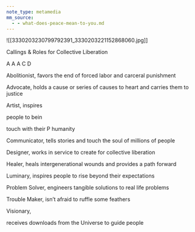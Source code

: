 ```yaml
---
note_type: metamedia
mm_source:
  - - what-does-peace-mean-to-you.md
---
```


![[3330203230799792391_3330203221152868060.jpg]]

Callings & Roles for Collective Liberation

A
A
A
C
D

Abolitionist, favors
the end of forced
labor and carceral
punishment

Advocate, holds a
cause or series of
causes to heart
and carries them
to justice

Artist, inspires

people to bein

touch with their P
humanity

Communicator,
tells stories and
touch the soul of
millions of people

Designer, works in
service to create for
collective liberation

Healer, heals
intergenerational
wounds and
provides a path
forward

Luminary, inspires
people to rise
beyond their
expectations

Problem Solver,
engineers tangible
solutions to real life
problems

Trouble Maker,
isn’t afraid to ruffle
some feathers

Visionary,

receives downloads
from the Universe
to guide people

